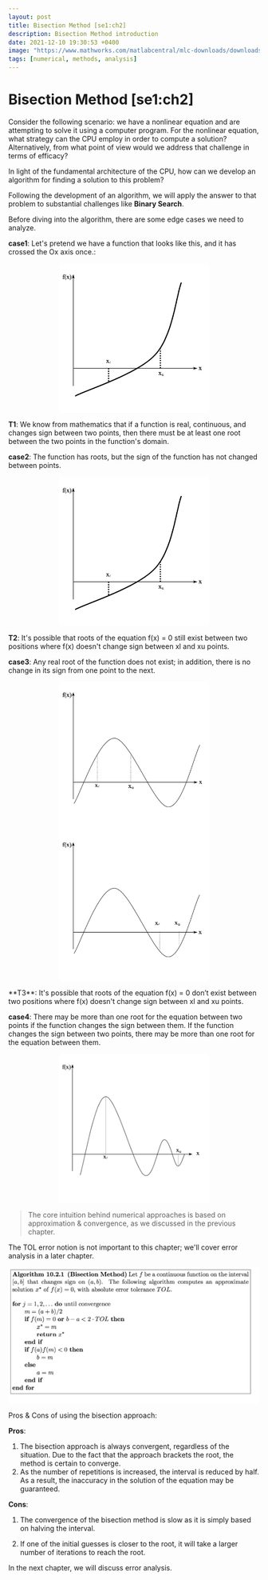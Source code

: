 ```yaml
---
layout: post
title: Bisection Method [se1:ch2]
description: Bisection Method introduction
date: 2021-12-10 19:30:53 +0400
image: "https://www.mathworks.com/matlabcentral/mlc-downloads/downloads/submissions/37976/versions/7/screenshot.png"
tags: [numerical, methods, analysis]
---
```


# Bisection Method [se1:ch2]


Consider the following scenario: we have a nonlinear equation and are attempting to solve it using a computer program. For the nonlinear equation, what strategy can the CPU employ in order to compute a solution? Alternatively, from what point of view would we address that challenge in terms of efficacy?

In light of the fundamental architecture of the CPU, how can we develop an algorithm for finding a solution to this problem?

Following the development of an algorithm, we will apply the answer to that problem to substantial challenges like **Binary Search**.

Before diving into the algorithm, there are some edge cases we need to analyze.

**case1**: Let's pretend we have a function that looks like this, and it has crossed the Ox axis once.:

<p align="center">
<img align="center" width="300" height="300" src="../images/bisectch2/bisect_fig1.png" alt="bisection figure-1">
</p>

**T1**: We know from mathematics that if a function is real, continuous, and changes sign between two points, then there must be at least one root between the two points in the function's domain.

**case2**: The function has roots, but the sign of the function has not changed between points.

<p align="center">
<img align="center" width="300" height="300" src="../images/bisectch2/bisect_fig1.png" alt="bisection figure-2">
</p>

**T2**: It's possible that roots of the equation f(x) = 0 still exist between two positions where f(x) doesn't change sign between xl and xu points.

**case3**: Any real root of the function does not exist; in addition, there is no change in its sign from one point to the next.

<p align="center">
<img align="center" width="300" height="300" src="../images/bisectch2/bisect_fig3.png" alt="bisection figure-3">
<img align="center" width="300" height="300" src="../images/bisectch2/bisect_fig4.png" alt="bisection figure-4">
</p>
**T3**: It's possible that roots of the equation f(x) = 0 don’t exist between two positions where f(x) doesn't change sign between xl and xu points.

**case4**: There may be more than one root for the equation between two points if the function changes the sign between them. If the function changes the sign between two points, there may be more than one root for the equation between them.

<p align="center">
<img align="center" width="300" height="300" src="../images/bisectch2/bisect_fig5.png" alt="bisection figure-5">
</p>

> The core intuition behind numerical approaches is based on approximation & convergence, as we discussed in the previous chapter.
> 

The TOL error notion is not important to this chapter; we'll cover error analysis in a later chapter.

<p align="center">
<img align="center" src="../images/bisectch2/bisect_fig6.png" alt="bisection figure-6">
</p>

Pros & Cons of using the bisection approach:

**Pros**:
1. The bisection approach is always convergent, regardless of the situation. Due to the fact that the approach brackets the root, the method is certain to converge.
2. As the number of repetitions is increased, the interval is reduced by half. As a result, the inaccuracy in the solution of the equation may be guaranteed.

**Cons**:
1. The convergence of the bisection method is slow as it is simply based on halving
the interval.

2. If one of the initial guesses is closer to the root, it will take a larger number of
iterations to reach the root.

In the next chapter, we will discuss error analysis.